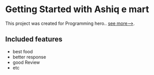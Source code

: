 # Getting Started with Ashiq e mart

This project was created for Programming hero.. [see more-->](https://ashiq-cat-foods.web.app/).

## Included features

* best food 
* better response
* good Review 
* etc

